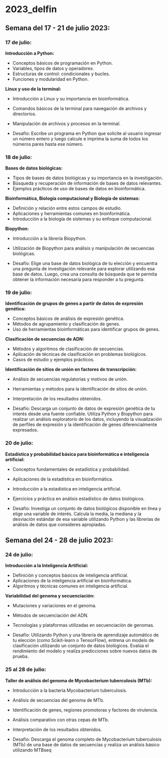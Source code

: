 # 2023_delfin

## Semana del 17 - 21 de julio 2023:

### 17 de julio:

**Introducción a Python:**
- Conceptos básicos de programación en Python.
- Variables, tipos de datos y operadores.
- Estructuras de control: condicionales y bucles.
- Funciones y modularidad en Python.
  
**Linux y uso de la terminal:**
- Introducción a Linux y su importancia en bioinformática.
- Comandos básicos de la terminal para navegación de archivos y directorios.
- Manipulación de archivos y procesos en la terminal.

- Desafío: Escribe un programa en Python que solicite al usuario ingresar un número entero y luego calcule e imprima la suma de todos los números pares hasta ese número.

### 18 de julio:

**Bases de datos biológicas:**
- Tipos de bases de datos biológicas y su importancia en la investigación.
- Búsqueda y recuperación de información de bases de datos relevantes.
- Ejemplos prácticos de uso de bases de datos en bioinformática.

**Bioinformática, Biología computacional y Biología de sistemas:**
- Definición y relación entre estos campos de estudio.
- Aplicaciones y herramientas comunes en bioinformática.
- Introducción a la biología de sistemas y su enfoque computacional.

**Biopython:**
- Introducción a la librería Biopython.
- Utilización de Biopython para análisis y manipulación de secuencias biológicas.

- Desafío: Elige una base de datos biológica de tu elección y encuentra una pregunta de investigación relevante para explorar utilizando esa base de datos. Luego, crea una consulta de búsqueda que te permita obtener la información necesaria para responder a tu pregunta.

### 19 de julio:

**Identificación de grupos de genes a partir de datos de expresión genética:**
- Conceptos básicos de análisis de expresión genética.
- Métodos de agrupamiento y clasificación de genes.
- Uso de herramientas bioinformáticas para identificar grupos de genes.

**Clasificación de secuencias de ADN:**
- Métodos y algoritmos de clasificación de secuencias.
- Aplicación de técnicas de clasificación en problemas biológicos.
- Casos de estudio y ejemplos prácticos.

**Identificación de sitios de unión en factores de transcripción:**
- Análisis de secuencias regulatorias y motivos de unión.
- Herramientas y métodos para la identificación de sitios de unión.
- Interpretación de los resultados obtenidos.

- Desafío: Descarga un conjunto de datos de expresión genética de tu interés desde una fuente confiable. Utiliza Python y Biopython para realizar un análisis exploratorio de los datos, incluyendo la visualización de perfiles de expresión y la identificación de genes diferencialmente expresados.

### 20 de julio:

**Estadística y probabilidad básica para bioinformática e inteligencia artificial:**
- Conceptos fundamentales de estadística y probabilidad.
- Aplicaciones de la estadística en bioinformática.
- Introducción a la estadística en inteligencia artificial.
- Ejercicios y práctica en análisis estadístico de datos biológicos.

- Desafío: Investiga un conjunto de datos biológicos disponible en línea y elige una variable de interés. Calcula la media, la mediana y la desviación estándar de esa variable utilizando Python y las librerías de análisis de datos que consideres apropiadas.

## Semana del 24 - 28 de julio 2023:

### 24 de julio:

**Introducción a la Inteligencia Artificial:**
- Definición y conceptos básicos de inteligencia artificial.
- Aplicaciones de la inteligencia artificial en bioinformática.
- Algoritmos y técnicas comunes en inteligencia artificial.

**Variabilidad del genoma y secuenciación:**
- Mutaciones y variaciones en el genoma.
- Métodos de secuenciación del ADN.
- Tecnologías y plataformas utilizadas en secuenciación de genomas.

- Desafío: Utilizando Python y una librería de aprendizaje automático de tu elección (como Scikit-learn o TensorFlow), entrena un modelo de clasificación utilizando un conjunto de datos biológicos. Evalúa el rendimiento del modelo y realiza predicciones sobre nuevos datos de prueba.


### 25 al 28 de julio:

**Taller de análisis del genoma de Mycobacterium tuberculosis (MTb):**
- Introducción a la bacteria Mycobacterium tuberculosis.
- Análisis de secuencias del genoma de MTb.
- Identificación de genes, regiones promotoras y factores de virulencia.
- Análisis comparativo con otras cepas de MTb.
- Interpretación de los resultados obtenidos.

- Desafío: Descarga el genoma completo de Mycobacterium tuberculosis (MTb) de una base de datos de secuencias y realiza un análisis básico utilizando MTBseq

